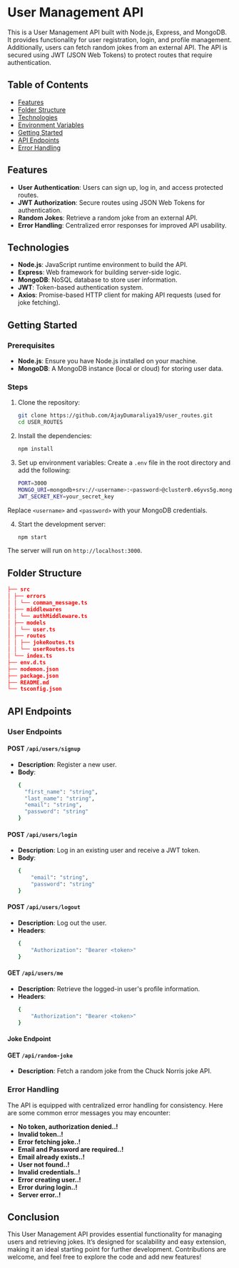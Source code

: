 # User Management API

This is a User Management API built with Node.js, Express, and MongoDB. It provides functionality for user registration, login, and profile management. Additionally, users can fetch random jokes from an external API. The API is secured using JWT (JSON Web Tokens) to protect routes that require authentication.

## Table of Contents
- [Features](#features)
- [Folder Structure](#folder-structure)
- [Technologies](#technologies)
- [Environment Variables](#environment-variables)
- [Getting Started](#getting-started)
- [API Endpoints](#api-endpoints)
- [Error Handling](#error-handling)

## Features
- **User Authentication**: Users can sign up, log in, and access protected routes.
- **JWT Authorization**: Secure routes using JSON Web Tokens for authentication.
- **Random Jokes**: Retrieve a random joke from an external API.
- **Error Handling**: Centralized error responses for improved API usability.

## Technologies
- **Node.js**: JavaScript runtime environment to build the API.
- **Express**: Web framework for building server-side logic.
- **MongoDB**: NoSQL database to store user information.
- **JWT**: Token-based authentication system.
- **Axios**: Promise-based HTTP client for making API requests (used for joke fetching).

## Getting Started
### Prerequisites
- **Node.js**: Ensure you have Node.js installed on your machine.
- **MongoDB**: A MongoDB instance (local or cloud) for storing user data.

### Steps
1. Clone the repository:
   ```bash
   git clone https://github.com/AjayDumaraliya19/user_routes.git
   cd USER_ROUTES

2. Install the dependencies:
   ```bash
   npm install

3. Set up environment variables: Create a `.env` file in the root directory and add the following:
    ```bash
    PORT=3000
    MONGO_URI=mongodb+srv://<username>:<password>@cluster0.e6yvs5g.mongodb.net/user_test
    JWT_SECRET_KEY=your_secret_key
Replace `<username>` and `<password>` with your MongoDB credentials.

4. Start the development server:
    ```bash
    npm start

The server will run on `http://localhost:3000`.

## Folder Structure
```json
├── src
│ ├── errors
│ │ └── comman_message.ts
│ ├── middlewares
│ │ └── authMiddleware.ts
│ ├── models
│ │ └── user.ts
│ ├── routes
│ │ ├── jokeRoutes.ts
│ │ └── userRoutes.ts
│ └── index.ts
├── env.d.ts
├── nodemon.json
├── package.json
├── README.md
└── tsconfig.json
```

## API Endpoints
### User Endpoints
#### POST `/api/users/signup`
- **Description**: Register a new user.
- **Body**:
    ```bash
    {
      "first_name": "string",
      "last_name": "string",
      "email": "string",
      "password": "string"
    }

#### POST `/api/users/login`
- **Description**: Log in an existing user and receive a JWT token.
- **Body**:
    ```bash
    {
        "email": "string",
        "password": "string"
    }

#### POST `/api/users/logout`
- **Description**: Log out the user.
- **Headers**:
    ```bash
    {
        "Authorization": "Bearer <token>"
    }

#### GET `/api/users/me`
- **Description**: Retrieve the logged-in user's profile information.
- **Headers**:
    ```bash
    {
        "Authorization": "Bearer <token>"
    }


#### Joke Endpoint
#### GET `/api/random-joke`
- **Description**: Fetch a random joke from the Chuck Norris joke API.

### Error Handling
The API is equipped with centralized error handling for consistency. Here are some common error messages you may encounter:
- **No token, authorization denied..!**
- **Invalid token..!**
- **Error fetching joke..!**
- **Email and Password are required..!**
- **Email already exists..!**
- **User not found..!**
- **Invalid credentials..!**
- **Error creating user..!**
- **Error during login..!**
- **Server error..!**

## Conclusion
This User Management API provides essential functionality for managing users and retrieving jokes. It’s designed for scalability and easy extension, making it an ideal starting point for further development. Contributions are welcome, and feel free to explore the code and add new features!
